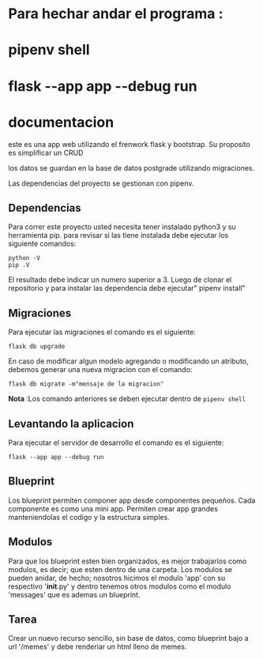 # Para hechar andar el programa :
# pipenv shell
# flask --app app --debug run

# documentacion
este es una app web utilizando el frenwork flask y bootstrap. Su proposito es simplificar un CRUD

los datos se guardan en la base de datos postgrade utilizando migraciones.

Las dependencias del proyecto se gestionan con pipenv.

## Dependencias
Para correr este proyecto usted necesita tener instalado python3 y su herramienta pip.
para revisar si las tiene instalada debe ejecutar los siguiente comandos:

```
python -V
pip .V
```

El resultado debe indicar un numero superior a 3.
Luego de clonar el repositorio y para instalar las dependencia debe ejecutar" pipenv install"

## Migraciones
Para ejecutar las migraciones el comando es el siguiente:

```
flask db upgrade
```
En caso de modificar algun modelo agregando o modificando un atributo, debemos generar una nueva migracion con el comando:

```
flask db migrate -m"mensaje de la migracion"
```
**Nota** :Los comando anteriores se deben ejecutar dentro de `pipenv shell`

## Levantando la aplicacion
Para ejecutar el servidor de desarrollo el comando es el siguiente:

```
flask --app app --debug run
```
## Blueprint

Los blueprint permiten componer app desde componentes pequeños. Cada componente es como una mini app. Permiten crear app grandes manteniendolas el codigo y la estructura simples.

## Modulos

Para que los blueprint esten bien organizados, es mejor trabajarlos como modulos, es decir; que esten dentro de una carpeta. Los modulos se pueden anidar, de hecho; nosotros hicimos el modulo 'app' con su respectivo '__init__.py' y dentro tenemos otros modulos como el modulo 'messages' que es ademas un blueprint.

## Tarea
Crear un nuevo recurso sencillo, sin base de datos, como blueprint bajo a url '/memes' y debe renderiar un html lleno de memes.
